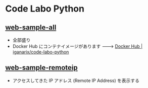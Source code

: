 # Code Labo Python

## [web-sample-all](./web-sample-all)

+ 全部盛り
+ Docker Hub にコンテナイメージがあります ---> [Docker Hub | iganarix/code-labo-python](https://hub.docker.com/r/iganarix/code-labo-python)

## [web-sample-remoteip](./web-sample-remoteip)

+ アクセスしてきた IP アドレス (Remote IP Address) を表示する
